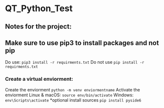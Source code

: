 # QT_Python_Test

## Notes for the project:

## Make sure to use pip3 to install packages and not pip
Do use: ```pip3 install -r requirments.txt```
Do not use ```pip install -r requirments.txt```

### Create a virtual enviorment:
Create the enviorment
```python -m venv enviormentname```
Activate the enviorment
Linux & macOS: ```source env/bin/activate```
Windows: ```env\Scripts\activate```
*optional install sources
```pip install pyside6```


